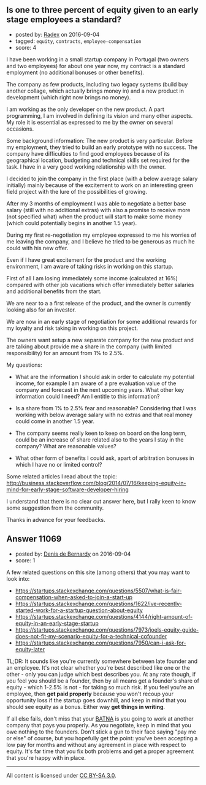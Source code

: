 ## Is one to three percent of equity given to an early stage employees a standard?

- posted by: [Radex](https://stackexchange.com/users/8577286/radex) on 2016-09-04
- tagged: `equity`, `contracts`, `employee-compensation`
- score: 4

I have been working in a small startup company in Portugal (two owners and two employees) for about one year now, my contract is a standard employment (no additional bonuses or other benefits).

The company as few products, including two legacy systems (build buy another collage, which actually brings money in) and a new product in development (which right now brings no money).

I am working as the only developer on the new product. A part programming, I am involved in defining its vision and many other aspects. My role it is essential as expressed to me by the owner on several occasions.

Some background information: The new product is very particular. Before my employment, they tried to build an early prototype with no success. The company have difficulties to find good employees because of its geographical location, budgeting and technical skills set required for the task. I have in a very good working relationship with the owner.

I decided to join the company in the first place (with a below average salary initially) mainly because of the excitement to work on an interesting green field project with the lure of the possibilities of growing.

After my 3 months of employment I was able to negotiate a better base salary (still with no additional extras) with also a promise to receive more (not specified what) when the product will start to make some money (which could potentially begins in another 1.5 year).

During my first re-negotiation my employee expressed to me his worries of me leaving the company, and I believe he tried to be generous as much he could with his new offer.

Even if I have great excitement for the product and the working environment, I am aware of taking risks in working on this startup.

First of all I am losing immediately some income (calculated at 16%) compared with other job vacations which offer immediately better salaries and additional benefits from the start.

We are near to a a first release of the product, and the owner is currently looking also for an investor.

We are now in an early stage of negotiation for some additional rewards for my loyalty and risk taking in working on this project.

The owners want setup a new separate company for the new product and are talking about provide me a share in the company (with limited responsibility) for an amount from 1% to 2.5%.

My questions:
- What are the information I should ask in order to calculate my potential income, for example I am aware of a pre evaluation value of the company and forecast in the next upcoming years. What other key information could I need? Am I entitle to this information?

- Is a share from 1% to 2.5% fear and reasonable? Considering that I was working with below average salary with no extras and that real money could come in another 1.5 year.

- The company seems really keen to keep on board on the long term, could be an increase of share related also to the years I stay in the company? What are reasonable values?

- What other form of benefits I could ask, apart of arbitration bonuses in which I have no or limited control?



Some related articles I read about the topic:
http://business.stackoverflow.com/blog/2014/07/16/keeping-equity-in-mind-for-early-stage-software-developer-hiring

I understand that there is no clear cut answer here, but I rally keen to know some suggestion from the community.

Thanks in advance for your feedbacks.



## Answer 11069

- posted by: [Denis de Bernardy](https://stackexchange.com/users/182468/denis-de-bernardy) on 2016-09-04
- score: 1

A few related questions on this site (among others) that you may want to look into:

- https://startups.stackexchange.com/questions/5507/what-is-fair-compensation-when-asked-to-join-a-start-up
- https://startups.stackexchange.com/questions/1622/ive-recently-started-work-for-a-startup-question-about-equity
- https://startups.stackexchange.com/questions/4144/right-amount-of-equity-in-an-early-stage-startup
- https://startups.stackexchange.com/questions/7973/joels-equity-guide-does-not-fit-my-scenario-equity-for-a-technical-cofounder
- https://startups.stackexchange.com/questions/7950/can-i-ask-for-equity-later

TL;DR: It sounds like you're currently somewhere between late founder and an employee. It's not clear whether you're best described like one or the other - only you can judge which best describes you. At any rate though, if you feel you should be a founder, then by all means get a founder's share of equity - which 1-2.5% is not - for taking so much risk. If you feel you're an employee, then **get paid properly** because you won't recoup your opportunity loss if the startup goes downhill, and keep in mind that you should see equity as a bonus. Either way **get things in writing**.

If all else fails, don't miss that your [BATNA](https://en.wikipedia.org/wiki/Best_alternative_to_a_negotiated_agreement) is you going to work at another company that pays you properly. As you negotiate, keep in mind that you owe nothing  to the founders. Don't stick a gun to their face saying "pay me or else" of course, but you hopefully get the point: you've been accepting a low pay for months and without any agreement in place with respect to equity. It's far time that you fix both problems and get a proper agreement that you're happy with in place.



---

All content is licensed under [CC BY-SA 3.0](https://creativecommons.org/licenses/by-sa/3.0/).
